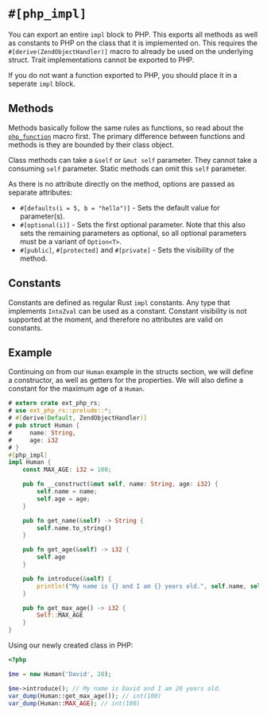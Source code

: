 # `#[php_impl]`

You can export an entire `impl` block to PHP. This exports all methods as well
as constants to PHP on the class that it is implemented on. This requires the
`#[derive(ZendObjectHandler)]` macro to already be used on the underlying
struct. Trait implementations cannot be exported to PHP.

If you do not want a function exported to PHP, you should place it in a seperate
`impl` block.

## Methods

Methods basically follow the same rules as functions, so read about the
[`php_function`] macro first. The primary difference between functions and
methods is they are bounded by their class object.

Class methods can take a `&self` or `&mut self` parameter. They cannot take a
consuming `self` parameter. Static methods can omit this `self` parameter.

As there is no attribute directly on the method, options are passed as separate
attributes:

- `#[defaults(i = 5, b = "hello")]` - Sets the default value for parameter(s).
- `#[optional(i)]` - Sets the first optional parameter. Note that this also sets
  the remaining parameters as optional, so all optional parameters must be a
  variant of `Option<T>`.
- `#[public]`, `#[protected]` and `#[private]` - Sets the visibility of the
  method.

## Constants

Constants are defined as regular Rust `impl` constants. Any type that implements
`IntoZval` can be used as a constant. Constant visibility is not supported at
the moment, and therefore no attributes are valid on constants.

## Example

Continuing on from our `Human` example in the structs section, we will define a
constructor, as well as getters for the properties. We will also define a
constant for the maximum age of a `Human`.

```rust
# extern crate ext_php_rs;
# use ext_php_rs::prelude::*;
# #[derive(Default, ZendObjectHandler)]
# pub struct Human {
#     name: String,
#     age: i32
# }
#[php_impl]
impl Human {
    const MAX_AGE: i32 = 100;

    pub fn __construct(&mut self, name: String, age: i32) {
        self.name = name;
        self.age = age;
    }

    pub fn get_name(&self) -> String {
        self.name.to_string()
    }

    pub fn get_age(&self) -> i32 {
        self.age
    }

    pub fn introduce(&self) {
        println!("My name is {} and I am {} years old.", self.name, self.age);
    }

    pub fn get_max_age() -> i32 {
        Self::MAX_AGE
    }
}
```

Using our newly created class in PHP:

```php
<?php

$me = new Human('David', 20);

$me->introduce(); // My name is David and I am 20 years old.
var_dump(Human::get_max_age()); // int(100)
var_dump(Human::MAX_AGE); // int(100)
```

[`php_function`]: ./function.md
